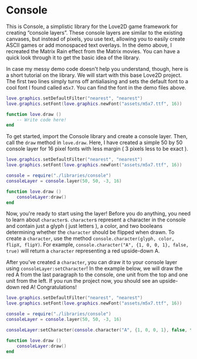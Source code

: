 # Console
This is Console, a simplistic library for the Love2D game framework for creating “console layers”. These console layers are similar to the existing canvases, but instead of pixels, you use text, allowing you to easily create ASCII games or add monospaced text overlays. In the demo above, I recreated the Matrix Rain effect from the Matrix movies. You can have a quick look through it to get the basic idea of the library.

In case my messy demo code doesn't help you understand, though, here is a short tutorial on the library. We will start with this base Love2D project. The first two lines simply turns off antialiasing and sets the default font to a cool font I found called `m5x7`. You can find the font in the demo files above.
```lua
love.graphics.setDefaultFilter("nearest", "nearest")
love.graphics.setFont(love.graphics.newFont("assets/m5x7.ttf", 16))

function love.draw ()
    -- Write code here!
end
```
To get started, import the Console library and create a console layer. Then, call the `draw` method in `love.draw`. Here, I have created a simple 50 by 50 console layer for 16 pixel fonts with less margin ( 3 pixels less to be exact ).
```lua
love.graphics.setDefaultFilter("nearest", "nearest")
love.graphics.setFont(love.graphics.newFont("assets/m5x7.ttf", 16))

console = require("./libraries/console")
consoleLayer = console.layer(50, 50, -3, 16)

function love.draw ()
    consoleLayer:draw()
end
```
Now, you're ready to start using the layer! Before you do anything, you need to learn about `character`s. `character`s represent a character in the console and contain just a glyph ( just letters ), a color, and two booleans determining whether the `character` should be flipped when drawn. To create a `character`, use the method `console.character(glyph, color, flipX, flipY)`. For example, `console.character("A", {1, 0, 0, 1}, false, true)` will return a `character` representing a red upside-down A.

After you've created a `character`, you can draw it to your console layer using `consoleLayer:setCharacter`! In the example below, we will draw the red A from the last paragraph to the console, one unit from the top and one unit from the left. If you run the project now, you should see an upside-down red A! Congratulations!
```lua
love.graphics.setDefaultFilter("nearest", "nearest")
love.graphics.setFont(love.graphics.newFont("assets/m5x7.ttf", 16))

console = require("./libraries/console")
consoleLayer = console.layer(50, 50, -3, 16)

consoleLayer:setCharacter(console.character("A", {1, 0, 0, 1}, false, true), 1, 1)

function love.draw ()
    consoleLayer:draw()
end
```
